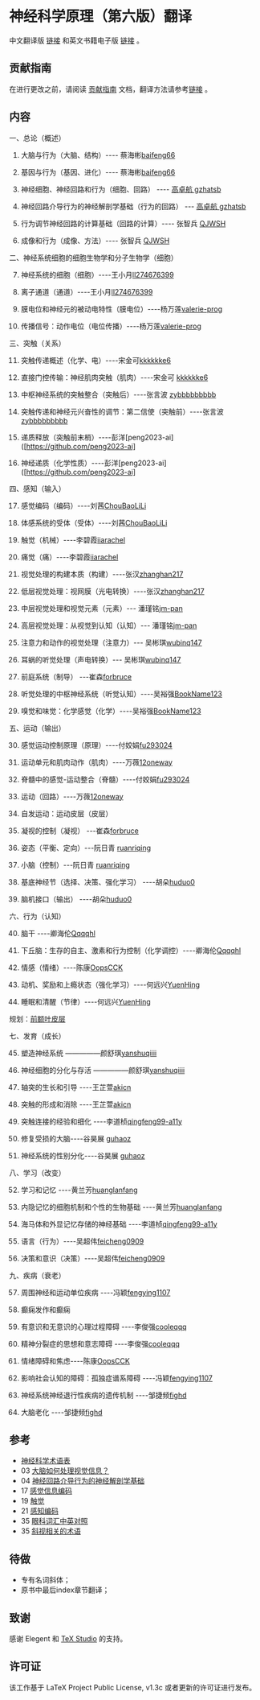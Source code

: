 

# 神经科学原理（第六版）翻译

中文翻译版 [链接](https://github.com/OpenHUTB/neuro/releases) 和英文书籍电子版 [链接](https://pan.baidu.com/s/1c0haMl287vFUA51rRusHaA?pwd=dong) 。

## 贡献指南
在进行更改之前，请阅读 [贡献指南](https://github.com/OpenHUTB/bazaar/blob/master/CONTRIBUTING.md) 文档，翻译方法请参考[链接](https://github.com/OpenHUTB/bazaar/blob/master/translation.md) 。

## 内容

一、总论（概述）

1. 大脑与行为（大脑、结构）---- 蔡海彬[baifeng66](https://github.com/baifeng66)

2. 基因与行为（基因、进化）---- 蔡海彬[baifeng66](https://github.com/baifeng66)

3. 神经细胞、神经回路和行为（细胞、回路） ---- [高卓航 gzhatsb](https://github.com/gzhatsb)

4. 神经回路介导行为的神经解剖学基础（行为的回路） --- [高卓航 gzhatsb](https://github.com/gzhatsb)
 
5. 行为调节神经回路的计算基础（回路的计算）---- 张智兵 [QJWSH](https://github.com/QJWSH)

6. 成像和行为（成像、方法）---- 张智兵 [QJWSH](https://github.com/QJWSH)

二、神经系统细胞的细胞生物学和分子生物学（细胞）

7. 神经系统的细胞（细胞）----王小月[ll274676399](https://github.com/ll274676399)

8. 离子通道（通道）----王小月[ll274676399](https://github.com/ll274676399)

9. 膜电位和神经元的被动电特性（膜电位）----杨万莲[valerie-prog](https://github.com/valerie-prog)
10. 传播信号：动作电位（电位传播）----杨万莲[valerie-prog](https://github.com/valerie-prog)


三、突触（关系）

11. 突触传递概述（化学、电）----宋金可[kkkkkke6](https://github.com/kkkkkke6)

12. 直接门控传输：神经肌肉突触（肌肉）----宋金可 [kkkkkke6](https://github.com/kkkkkke6)

13. 中枢神经系统的突触整合（突触后）----张言波 [zybbbbbbbbb](https://github.com/zybbbbbbbbb/)

14. 突触传递和神经元兴奋性的调节：第二信使（突触前）----张言波 [zybbbbbbbbb](https://github.com/zybbbbbbbbb/)

15. 递质释放（突触前末梢）----彭洋[peng2023-ai]([https://github.com/peng2023-ai]

16. 神经递质（化学性质）----彭洋[peng2023-ai]([https://github.com/peng2023-ai]

四、感知（输入）

17. 感觉编码（编码）----刘茜[ChouBaoLiLi](https://github.com/ChouBaoLiLi/neuro)

18. 体感系统的受体（受体）----刘茜[ChouBaoLiLi](https://github.com/ChouBaoLiLi/neuro)

19. 触觉（机械）----李碧霞[iiarachel](https://github.com/iiarachel) 

20. 痛觉（痛）----李碧霞[iiarachel](https://github.com/iiarachel) 

21. 视觉处理的构建本质（构建）----张汉[zhanghan217](https://github.com/zhanghan21)

22. 低层视觉处理：视网膜（光电转换）----张汉[zhanghan217](https://github.com/zhanghan21)

23. 中层视觉处理和视觉元素（元素）--- 潘瑾铭[jm-pan](https://github.com/jm-pan)

24. 高层视觉处理：从视觉到认知（认知）--- 潘瑾铭[jm-pan](https://github.com/jm-pan)

25. 注意力和动作的视觉处理（注意力）--- 吴彬琪[wubinq147](https://github.com/wubinq147)

26. 耳蜗的听觉处理（声电转换）--- 吴彬琪[wubinq147](https://github.com/wubinq147)

27. 前庭系统（制导） ---崔森[forbruce](https://github.com/forbruce)

28. 听觉处理的中枢神经系统（听觉认知）----吴裕强[BookName123](https://github.com/BookName123)

29. 嗅觉和味觉：化学感觉（化学）----吴裕强[BookName123](https://github.com/BookName123)


五、运动（输出）

30. 感觉运动控制原理（原理）----付姣娟[fu293024](https://github.com/fu293024/neuro)

31. 运动单元和肌肉动作（肌肉）----万薇[12oneway](https://github.com/12oneway/neuro)
32. 脊髓中的感觉-运动整合（脊髓）----付姣娟[fu293024](https://github.com/fu293024/neuro)

33. 运动（回路）----万薇[12oneway](https://github.com/12oneway/neuro)

34. 自发运动：运动皮层（皮层）

35. 凝视的控制（凝视） ---崔森[forbruce](https://github.com/forbruce)

36. 姿态（平衡、定向）---阮日青 [ruanriqing](https://github.com/ruanriqing?tab=repositories)

37. 小脑（控制）---阮日青 [ruanriqing](https://github.com/ruanriqing?tab=repositories)

38. 基底神经节（选择、决策、强化学习）  ----胡朵[huduo0](https://github.com/huduo0/neuro)

39. 脑机接口（输出）    ----胡朵[huduo0](https://github.com/huduo0/neuro)


六、行为（认知）

40. 脑干 ----卿海伦[Qqqqhl](https://github.com/Qqqqhl)

41. 下丘脑：生存的自主、激素和行为控制（化学调控）----卿海伦[Qqqqhl](https://github.com/Qqqqhl)

42. 情感（情绪）----陈康[OopsCCK](https://github.com/OopsCCK)

43. 动机、奖励和上瘾状态（强化学习）----何远兴[YuenHing](https://github.com/YuenHin)

44. 睡眠和清醒（节律）----何远兴[YuenHing](https://github.com/YuenHin)

规划：[前额叶皮层](https://github.com/OpenHUTB/PFC)

七、发育（成长）

45. 塑造神经系统 —————颜舒琪[yanshuqiiii](https://github.com/yanshuqiiii/neuro/)

46. 神经细胞的分化与存活 —————颜舒琪[yanshuqiiii](https://github.com/yanshuqiiii/neuro/)

47. 轴突的生长和引导 ----王芷萱[akicn](https://github.com/akicn)

48. 突触的形成和消除 ----王芷萱[akicn](https://github.com/akicn)

49. 突触连接的经验和细化  ----李道桢[qingfeng99-a11y](https://github.com/qingfeng99-a11y)

50. 修复受损的大脑----谷昊展 [guhaoz](https://github.com/guhaoz?tab=repositories) 

51. 神经系统的性别分化----谷昊展 [guhaoz](https://github.com/guhaoz?tab=repositories) 


八、学习（改变）

52. 学习和记忆  ----黄兰芳[huanglanfang](https://github.com/huanglanfang)

53. 内隐记忆的细胞机制和个性的生物基础   ----黄兰芳[huanglanfang](https://github.com/huanglanfang)


54. 海马体和外显记忆存储的神经基础   ----李道桢[qingfeng99-a11y](https://github.com/qingfeng99-a11y)

55. 语言（行为）----吴超伟[feicheng0909](https://github.com/feicheng0909)

56. 决策和意识（决策）----吴超伟[feicheng0909](https://github.com/feicheng0909)


九、疾病（衰老）

57. 周围神经和运动单位疾病 ----冯颖[fengying1107](https://github.com/fengying1107)

58. 癫痫发作和癫痫

59. 有意识和无意识的心理过程障碍 ----李俊强[cooleqqq](https://github.com/cooleqqq)
60. 精神分裂症的思想和意志障碍 ----李俊强[cooleqqq](https://github.com/cooleqqq)

61. 情绪障碍和焦虑----陈康[OopsCCK](https://github.com/OopsCCK)

62. 影响社会认知的障碍：孤独症谱系障碍 ----冯颖[fengying1107](https://github.com/fengying1107)

63. 神经系统神经退行性疾病的遗传机制  ----邹捷频[fighd](https://github.com/fighd)

64. 大脑老化 ----邹捷频[fighd](https://github.com/fighd)


## 参考
* [神经科学术语表](https://zhuanlan.zhihu.com/p/273186198?utm_id=0)
* 03 [大脑如何处理视觉信息？](https://zhuanlan.zhihu.com/p/273189834?utm_id=0)
* 04 [神经回路介导行为的神经解剖学基础](https://blog.csdn.net/qq_39318443/article/details/106892674)
* 17 [感觉信息编码](https://www.zhihu.com/people/lcp-1/following/columns)
* 19 [触觉](https://blog.csdn.net/qq_39318443/article/details/106892674)
* 21 [感知编码](https://www.dxy.cn/bbs/newweb/pc/post/40268362)
* 35 [眼科词汇中英对照](https://www.sohu.com/a/603321979_121124541)
* 35 [斜视相关的术语](https://wenku.baidu.com/view/f07cd2aebad528ea81c758f5f61fb7360b4c2b30.html) 


## 待做
* 专有名词斜体；
* 原书中最后index章节翻译；

## 致谢

感谢 Elegent 和 [TeX Studio](http://www.latexstudio.net/) 的支持。


## 许可证

该工作基于 LaTeX Project Public License, v1.3c 或者更新的许可证进行发布。


